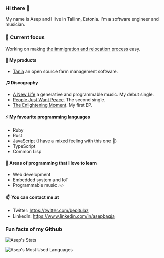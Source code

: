 ### Hi there 👋

My name is Asep and I live in Tallinn, Estonia. I'm a software engineer and musician.

### 🎯 Current focus

Working on making [the immigration and relocation process](https://jobbatical.com) easy.

#### 🔭 My products

- [Tania](https://usetania.org) an open source farm management software.

#### ♫ Discography
- [A New Life](https://artists.landr.com/692531292711) a generative and programmable music. My debut single.
- [People Just Want Peace](https://artists.landr.com/692531433367). The second single.
- [The Enlightening Moment](https://artists.landr.com/692531599346). My first EP.

#### ⚡ My favourite programming languages

- Ruby
- Rust
- JavaScript (I have a mixed feeling with this one 🤭)
- TypeScript
- Common Lisp

#### 🌱 Areas of programming that I love to learn

- Web development
- Embedded system and IoT
- Programmable music 🎶🎶

#### 📫 You can contact me at
- Twitter: https://twitter.com/bepitulaz
- LinkedIn: https://www.linkedin.com/in/asepbagja

### Fun facts of my Github
![Asep's Stats](https://github-readme-stats.vercel.app/api?username=bepitulaz&show_icons=true)

![Asep's Most Used Languages](https://github-readme-stats.vercel.app/api/top-langs/?username=bepitulaz&theme=blue-green)
<!--
Fact

**bepitulaz/bepitulaz** is a ✨ _special_ ✨ repository because its `README.md` (this file) appears on your GitHub profile.

Here are some ideas to get you started:

- 🔭 I’m currently working on ...
- 🌱 I’m currently learning ...
- 👯 I’m looking to collaborate on ...
- 🤔 I’m looking for help with ...
- 💬 Ask me about ...
- 📫 How to reach me: ...
- 😄 Pronouns: ...
- ⚡ Fun fact: ...
-->
